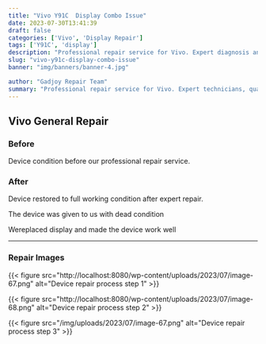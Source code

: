 ```yaml
---
title: "Vivo Y91C  Display Combo Issue"
date: 2023-07-30T13:41:39
draft: false
categories: ['Vivo', 'Display Repair']
tags: ['Y91C', 'display']
description: "Professional repair service for Vivo. Expert diagnosis and quality repairs in Bangalore."
slug: "vivo-y91c-display-combo-issue"
banner: "img/banners/banner-4.jpg"

author: "Gadjoy Repair Team"
summary: "Professional repair service for Vivo. Expert technicians, quality parts, warranty included."
---
```


## Vivo General Repair

### Before

Device condition before our professional repair service.

### After

Device restored to full working condition after expert repair.

The device was given to us with dead condition

Wereplaced display and made the device work well

---

### Repair Images

{{< figure src="http://localhost:8080/wp-content/uploads/2023/07/image-67.png" alt="Device repair process step 1" >}}

{{< figure src="http://localhost:8080/wp-content/uploads/2023/07/image-68.png" alt="Device repair process step 2" >}}

{{< figure src="/img/uploads/2023/07/image-67.png" alt="Device repair process step 3" >}}


